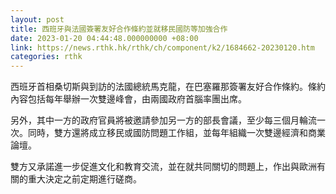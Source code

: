```yaml
---
layout: post
title: 西班牙與法國簽署友好合作條約並就移民國防等加強合作
date: 2023-01-20 04:44:48.000000000 +08:00
link: https://news.rthk.hk/rthk/ch/component/k2/1684662-20230120.htm
categories: rthk
---
```


西班牙首相桑切斯與到訪的法國總統馬克龍，在巴塞羅那簽署友好合作條約。條約內容包括每年舉辦一次雙邊峰會，由兩國政府首腦率團出席。

另外，其中一方的政府官員將被邀請參加另一方的部長會議，至少每三個月輪流一次。同時，雙方還將成立移民或國防問題工作組，並每年組織一次雙邊經濟和商業論壇。

雙方又承諾進一步促進文化和教育交流，並在就共同關切的問題上，作出與歐洲有關的重大決定之前定期進行磋商。
